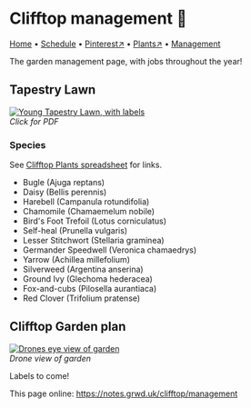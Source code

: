 # Clifftop management 🌳

[Home](https://notes.grwd.uk/clifftop/) • [Schedule](https://notes.grwd.uk/clifftop/schedule) • [Pinterest↗](https://www.pinterest.co.uk/NatureWorksGarden/clifftop/) • [Plants↗](https://bit.ly/clifftop-plants) • [Management](https://notes.grwd.uk/clifftop/management)

The garden management page, with jobs throughout the year!

## Tapestry Lawn

[![Young Tapestry Lawn, with labels](https://res.cloudinary.com/growdigital/image/upload/w_280/v1656154567/clifftop/tapestry-lawn.jpg)](https://res.cloudinary.com/growdigital/image/upload/v1656154567/clifftop/tapestry-lawn.pdf)  
_Click for PDF_

### Species

See [Clifftop Plants spreadsheet](https://bit.ly/clifftop-plants) for links.

* Bugle (Ajuga reptans)
* Daisy (Bellis perennis)
* Harebell (Campanula rotundifolia)
* Chamomile (Chamaemelum nobile)
* Bird's Foot Trefoil (Lotus corniculatus)
* Self-heal (Prunella vulgaris)
* Lesser Stitchwort (Stellaria graminea)
* Germander Speedwell (Veronica chamaedrys)
* Yarrow (Achillea millefolium)
* Silverweed (Argentina anserina)
* Ground Ivy (Glechoma hederacea)
* Fox-and-cubs (Pilosella aurantiaca)
* Red Clover (Trifolium pratense)

## Clifftop Garden plan

[![Drones eye view of garden](https://res.cloudinary.com/growdigital/image/upload/w_320/v1656154985/clifftop/drone.jpg)](https://res.cloudinary.com/growdigital/image/upload/v1656154985/clifftop/drone.jpg)  
_Drone view of garden_

Labels to come!


This page online: <https://notes.grwd.uk/clifftop/management>

